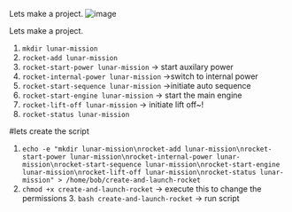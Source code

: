 
Lets make a project.
![image](https://github.com/user-attachments/assets/718443f5-c0e5-4fe2-9c1f-5a22465595c3)

Lets make a project.

1. ```mkdir lunar-mission```
2. ```rocket-add lunar-mission```
3. ```rocket-start-power lunar-mission``` -> start auxilary power
4. ```rocket-internal-power lunar-mission``` ->switch to internal power
5. ```rocket-start-sequence lunar-mission``` ->initiate auto sequence
6. ```rocket-start-engine lunar-mission``` -> start the main engine
7. ```rocket-lift-off lunar-mission``` -> initiate lift off~!
8. ```rocket-status lunar-mission```

#lets create the script
1. ```echo -e "mkdir lunar-mission\nrocket-add lunar-mission\nrocket-start-power lunar-mission\nrocket-internal-power lunar-mission\nrocket-start-sequence lunar-mission\nrocket-start-engine lunar-mission\nrocket-lift-off lunar-mission\nrocket-status lunar-mission" > /home/bob/create-and-launch-rocket```
2. ```chmod +x create-and-launch-rocket``` -> execute this to change the permissions
   3. ```bash create-and-launch-rocket``` -> run script
